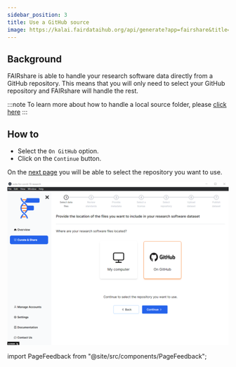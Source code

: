 ```yaml
---
sidebar_position: 3
title: Use a GitHub source
image: https://kalai.fairdataihub.org/api/generate?app=fairshare&title=Use%20a%20GitHub%20source&description=Curate%20and%20Share%20%7C%20Workflows&org=fairdataihub
---
```


## Background

FAIRshare is able to handle your research software data directly from a GitHub repository. This means that you will only need to select your GitHub repository and FAIRshare will handle the rest.

:::note
To learn more about how to handle a local source folder, please [click here](/)
:::

## How to

- Select the `On GitHub` option.
- Click on the `Continue` button.

On the [next page](/) you will be able to select the repository you want to use.

![](./images/pickGithubSourceOption.png)

import PageFeedback from "@site/src/components/PageFeedback";

<PageFeedback />
